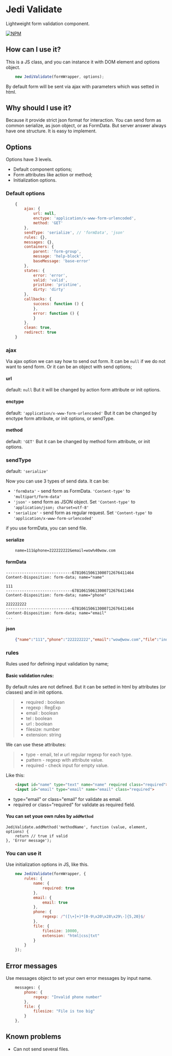 # Jedi Validate
Lightweight form validation component.

[![NPM](https://nodei.co/npm/jedi-validate.png?downloads=true&downloadRank=true&stars=true)](https://nodei.co/npm/jedi-validate/)

## How can I use it?

This is a JS class, and you can instance it with DOM element and options object.

```javascript
    new JediValidate(formWrapper, options);
```

By default form will be sent via ajax with parameters which was setted in html.

## Why should I use it?

Because it provide strict json format for interaction. You can send form as common serialize, as json object, or as FormData. But server answer always have one structure. It is easy to implement. 

## Options

Options have 3 levels.

* Default component options;
* Form attributes like action or method;
* Initialization options.

### Default options
```javascript
    {
        ajax: {
            url: null,
            enctype: 'application/x-www-form-urlencoded',
            method: 'GET'
        },
        sendType: 'serialize', // 'formData', 'json'
        rules: {},
        messages: {},
        containers: {
            parent: 'form-group',
            message: 'help-block',
            baseMessage: 'base-error'
        },
        states: {
            error: 'error',
            valid: 'valid',
            pristine: 'pristine',
            dirty: 'dirty'
        },
        callbacks: {
            success: function () {
            },
            error: function () {
            }
        },
        clean: true,
        redirect: true
    }
```

### ajax

Via ajax option we can say how to send out form.
It can be ```null``` if we do not want to send form.
Or it can be an object with send options;

#### url
default: ```null```
But it will be changed by action form attribute or init options.

#### enctype
default: ```'application/x-www-form-urlencoded'```
But it can be changed by enctype form attribute, or init options, or sendType.

#### method
default: ```'GET'```
But it can be changed by method form attribute, or init options.

### sendType
default: ```'serialize'```

Now you can use 3 types of send data. It can be:
 
* ```'formData'``` - send form as FormData. ```'Content-type'``` to ```'multipart/form-data'```
* ```'json'``` - send form as JSON object. Set ```'Content-type'``` to ```'application/json; charset=utf-8'```
* ```'serialize'``` - send form as regular request. Set ```'Content-type'``` to ```'application/x-www-form-urlencoded'```

if you use formData, you can send file.

#### serialize

```
    name=111&phone=222222222&email=wow%40wow.com
```

#### formData

```
-----------------------------678106150613000712676411464
Content-Disposition: form-data; name="name"

111
-----------------------------678106150613000712676411464
Content-Disposition: form-data; name="phone"

222222222
-----------------------------678106150613000712676411464
Content-Disposition: form-data; name="email"
...
```

#### json

```json
    {"name":"111","phone":"222222222","email":"wow@wow.com","file":"index.html"}
```

### rules
Rules used for defining input validation by name;

#### Basic validation rules:

By default rules are not defined. But it can be setted in html by attributes (or classes) and in init options.

> - required :  boolean
> - regexp : RegExp
> - email :  boolean
> - tel :  boolean
> - url :  boolean
> - filesize: number
> - extension: string

We can use these attributes:
> - type - email, tel и url regular regexp for each type.
> - pattern - regexp with attribute value.
> - required - check input for empty value.

Like this:

```html
    <input id="name" type="text" name="name" required class="required">
    <input id="email" type="email" name="email" class="required">
```

* type="email" or class="email" for validate as email.
* required or class="required" for validate as required field.

#### You can set youe own rules by ```addMethod```

```
JediValidate.addMethod('methodName', function (value, element, options) {
    return // true if valid
}, 'Error message');
```

### You can use it

Use initialization options in JS, like this.

```javascript
    new JediValidate(formWrapper, {
        rules: {
            name: {
                required: true
            },
            email: {
                email: true
            },
            phone: {
                regexp: /^([\+]+)*[0-9\x20\x28\x29\-]{5,20}$/
            },
            file: {
                filesize: 10000,
                extension: "html|css|txt"
            }
        }
    });
```

## Error messages

Use messages object to set your own error messages by input name.

```javascript
    messages: {
        phone: {
            regexp: "Invalid phone number"
        },
        file: {
            filesize: "File is too big"
        }
    },
```

## Known problems

* Can not send several files.
